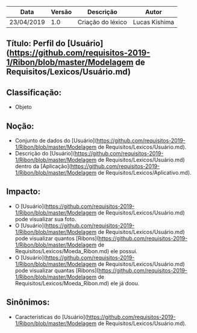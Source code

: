 | Data | Versão | Descrição | Autor |
|---|---|---|---|
| 23/04/2019 | 1.0 | Criação do léxico  | Lucas Kishima |

## Título: Perfil do [Usuário](https://github.com/requisitos-2019-1/Ribon/blob/master/Modelagem de Requisitos/Lexicos/Usuário.md)

## Classificação:

- Objeto

## Noção:

- Conjunto de dados do [Usuário](https://github.com/requisitos-2019-1/Ribon/blob/master/Modelagem de Requisitos/Lexicos/Usuário.md).
- Descrição do [Usuário](https://github.com/requisitos-2019-1/Ribon/blob/master/Modelagem de Requisitos/Lexicos/Usuário.md) dentro da [Aplicação](https://github.com/requisitos-2019-1/Ribon/blob/master/Modelagem de Requisitos/Lexicos/Aplicativo.md).

## Impacto:

- O [Usuário](https://github.com/requisitos-2019-1/Ribon/blob/master/Modelagem de Requisitos/Lexicos/Usuário.md) pode visualizar sua foto.
- O [Usuário](https://github.com/requisitos-2019-1/Ribon/blob/master/Modelagem de Requisitos/Lexicos/Usuário.md) pode visualizar quantos [Ribons](https://github.com/requisitos-2019-1/Ribon/blob/master/Modelagem de Requisitos/Lexicos/Moeda_Ribon.md) ele possui.
- O [Usuário](https://github.com/requisitos-2019-1/Ribon/blob/master/Modelagem de Requisitos/Lexicos/Usuário.md) pode visualizar quantas [Ribons](https://github.com/requisitos-2019-1/Ribon/blob/master/Modelagem de Requisitos/Lexicos/Moeda_Ribon.md) ele já doou.

## Sinônimos:

- Características do [Usuário](https://github.com/requisitos-2019-1/Ribon/blob/master/Modelagem de Requisitos/Lexicos/Usuário.md).
